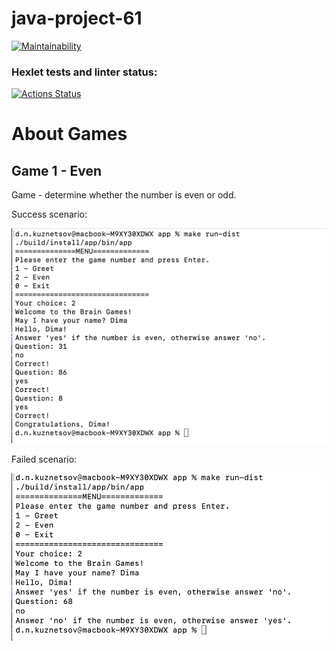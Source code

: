 # java-project-61
[![Maintainability](https://api.codeclimate.com/v1/badges/5daa16d78a60f7a87039/maintainability)](https://codeclimate.com/github/dmitkuzn/java-project-61/maintainability)

### Hexlet tests and linter status:
[![Actions Status](https://github.com/dmitkuzn/java-project-61/actions/workflows/hexlet-check.yml/badge.svg)](https://github.com/dmitkuzn/java-project-61/actions)

# About Games

## Game 1 - Even
Game - determine whether the number is even or odd.

Success scenario:

![EvenGame_success.png](app/assets/EvenGame_success.png)

Failed scenario:

![EvenGame_fail.png](app/assets/EvenGame_fail.png)



